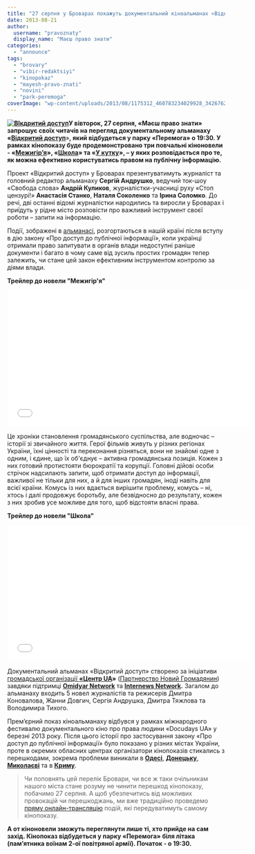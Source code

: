 ```yaml
---
title: "27 серпня у Броварах покажуть документальний кіноальманах «Відкритий доступ»"
date: 2013-08-21
author: 
  username: "pravoznaty"
  display_name: "Маєш право знати"
categories: 
  - "announce"
tags: 
  - "brovary"
  - "vibir-redaktsiyi"
  - "kinopokaz"
  - "mayesh-pravo-znati"
  - "novini"
  - "park-peremoga"
coverImage: "wp-content/uploads/2013/08/1175312_460783234029928_34267625_n.jpg"
---
```


**[![ВІкдритий доступ](https://mpz.brovary.org/wp-content/uploads/2013/08/VIkdritiy-dostup.jpg)](https://mpz.brovary.org/wp-content/uploads/2013/08/VIkdritiy-dostup.jpg)У вівторок, 27 серпня, «Маєш право знати» запрошує своїх читачів на перегляд документальному альманаху «**[**Відкритий доступ**](http://vidkrytyi-dostup.com/almanah/)»**, який відбудеться у парку «Перемога» о 19:30. У рамках кінопоказу буде продемонстровано три повчальні кіноновели - «**[**Межигір’я**](http://vidkrytyi-dostup.com/films/mezhygirya/)**», «**[**Школа**](http://vidkrytyi-dostup.com/films/shkola/)**» та «**[**У кутку**](http://vidkrytyi-dostup.com/films/u_kutku/)**», – у яких розповідається про те, як можна ефективно користуватись правом на публічну інформацію.**

Проект «Відкритий доступ» у Броварах презентуватимуть журналіст та головний редактор альманаху **Сергій Андрушко**, ведучий ток-шоу «Свобода слова» **Андрій Куликов**, журналістки-учасниці руху «Стоп цензурі!» **Анастасія Станко**, **Наталя Соколенко** та **Ірина Соломко**. До речі, дві останні відомі журналістки народились та виросли у Броварах і приїдуть у рідне місто розповісти про важливий інструмент своєї роботи – запити на інформацію.

Події, зображені в [альманасі](http://www.vidkrytyi-dostup.com/home/), розгортаються в нашій країні після вступу в дію закону «Про доступ до публічної інформації», коли українці отримали право запитувати в органів влади недоступні раніше документи і багато в чому саме від зусиль простих громадян тепер залежить, чи стане цей закон ефективним інструментом контролю за діями влади.

**Трейлер до новели "Межигір'я"**

<iframe src="//www.youtube.com/embed/1CtZC9ifbt4" height="315" width="560" allowfullscreen frameborder="0"></iframe>

Це хроніки становлення громадянського суспільства, але водночас – історії зі звичайного життя. Герої фільмів живуть у різних регіонах України, їхні цінності та переконання різняться, вони не знайомі одне з одним, і єдине, що їх об'єднує – активна громадянська позиція. Кожен з них готовий протистояти бюрократії та корупції. Головні дійові особи стрічок надсилають запити, щоб отримати доступ до інформації, важливої не тільки для них, а й для інших громадян, іноді навіть для всієї країни. Комусь із них вдається вирішити проблему, комусь – ні, хтось і далі продовжує боротьбу, але безвідносно до результату, кожен з них зробив усе можливе для того, щоб відстояти власні права.

**Трейлер до новели "Школа"**

<iframe src="//www.youtube.com/embed/DHZGc5045MI" height="315" width="560" allowfullscreen frameborder="0"></iframe>

Документальний альманах «Відкритий доступ» створено за ініціативи [громадської організації **«Центр UA**](http://uacentre.org.ua)**»** ([Партнерство Новий Громадянин](http://newcitizen.org.ua/?fbhash=d438daac438e387005721f9e3365c18c)) завдяки підтримці [**Omidyar Network**](http://www.omidyar.com) та [**Internews Network**](http://www.internews.org)**.** Загалом до альманаху входить 5 новел журналістів та режисерів Дмитра Коновалова, Жанни Довгич, Сергія Андрушка, Дмитра Тяжлова та Володимира Тихого.

Прем’єрний показ кіноальманаху відбувся у рамках міжнародного фестивалю документального кіно про права людини «Docudays UA» у березні 2013 року. Після цього історії про застосування закону «Про доступ до публічної інформації» було показано у різних містах України, проте в окремих обласних центрах організатори кінопоказів стикались з перешкодами, зокрема проблеми виникали в [**Одесі**](http://vidkrytyi-dostup.com/chronicles/?id=21), [**Донецьку**](http://vidkrytyi-dostup.com/chronicles/?id=33), [**Миколаєві**](http://vidkrytyi-dostup.com/chronicles/?id=44) та в [**Криму**](http://vidkrytyi-dostup.com/chronicles/?id=45).

> Чи поповнять цей перелік Бровари, чи все ж таки очільникам нашого міста стане розуму не чинити перешкод кінопоказу, побачимо 27 серпня. А щоб убезпечитись від можливих провокацій чи перешкоджань, ми вже традиційно проведемо [пряму онлайн-трансляцію](https://mpz.brovary.org/online) подій, які передуватимуть самому кінопоказу.

**А от кіноновели зможуть переглянути лише ті, хто прийде на сам захід. Кінопоказ відбудеться у парку «Перемога» біля літака (пам’ятника воїнам 2-ої повітряної армії). Початок - о 19:30.**
